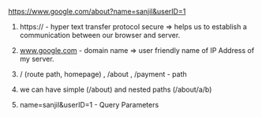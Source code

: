 https://www.google.com/about?name=sanjil&userID=1

1. https:// - hyper text transfer protocol secure => helps us to establish a communication between our browser and server.

2. www.google.com - domain name => user friendly name of IP Address of my server.

3. / (route path, homepage) , /about , /payment - path

4. we can have simple (/about) and nested paths (/about/a/b)

5. name=sanjil&userID=1 - Query Parameters
